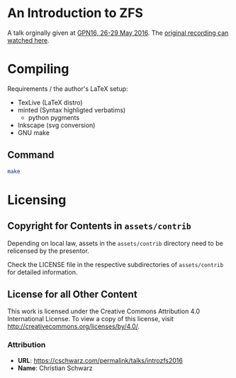 # An Introduction to ZFS

A talk orginally given at [GPN16, 26-29 May 2016](https://entropia.de/GPN16).
The [original recording can watched here](https://app.media.ccc.de/v/gpn16-7633-an_introduction_to_zfs).

# Compiling

Requirements / the author's LaTeX setup:

* TexLive (LaTeX distro)
* minted (Syntax highligted verbatims)
	* python pygments
* Inkscape (svg conversion)
* GNU make

## Command

```bash
make
```

# Licensing

## Copyright for Contents in `assets/contrib`

Depending on local law, assets in the `assets/contrib` directory
need to be relicensed by the presentor.

Check the LICENSE file in the respective subdirectories of `assets/contrib`
for detailed information.

## License for all Other Content
This work is licensed under the Creative Commons Attribution 4.0 International License. To view a copy of this license, visit http://creativecommons.org/licenses/by/4.0/.

### Attribution

* **URL**: https://cschwarz.com/permalink/talks/introzfs2016
* **Name**: Christian Schwarz

